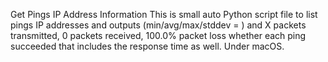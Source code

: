 Get Pings IP Address Information
This is small auto Python script file to list pings IP addresses and outputs (min/avg/max/stddev = ) and 
X packets transmitted, 0 packets received, 100.0% packet loss whether each ping succeeded that includes the response time as well. 
Under macOS.
